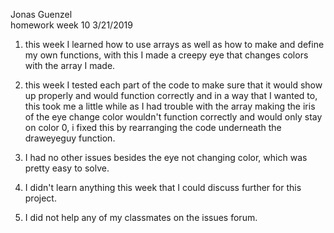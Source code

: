 Jonas Guenzel   
homework week 10
3/21/2019


1. this week I learned how to use arrays as well as how to make and define my own functions, with this I made a creepy eye that changes colors with the array I made.

2. this week I tested each part of the code to make sure that it would show up properly and would function correctly and in a way that I wanted to, this took me a little while as I had trouble with the array making the iris of the eye change color wouldn't function correctly and would only stay on color 0, i fixed this by rearranging the code underneath the draweyeguy function.

3. I had no other issues besides the eye not changing color, which was pretty easy to solve.

4. I didn't learn anything this week that I could discuss further for this project.

5. I did not help any of my classmates on the issues forum.
